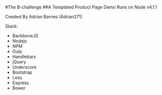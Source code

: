 #The B-challenge
##A Templated Product Page Demo
Runs on Node v4.1.1

Created By Adrian Barnes (Adrian271)

Stack:
* BackboneJS
* Nodejs
* NPM
* Gulp
* Handlebars
* jQuery
* Underscore
* Bootstrap
* Less
* Express
* Bower
